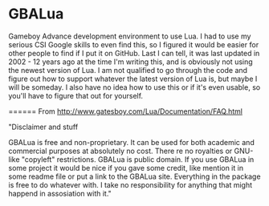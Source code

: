 GBALua
======

Gameboy Advance development environment to use Lua. I had to use my serious CSI Google skills to even find this, so I figured it would be easier for other people to find if I put it on GitHub. Last I can tell, it was last updated in 2002 - 12 years ago at the time I'm writing this, and is obviously not using the newest version of Lua. I am not qualified to go through the code and figure out how to support whatever the latest version of Lua is, but maybe I will be someday. I also have no idea how to use this or if it's even usable, so you'll have to figure that out for yourself.

======
From http://www.gatesboy.com/Lua/Documentation/FAQ.html

"Disclaimer and stuff

GBALua is free and non-proprietary. It can be used for both academic and commercial purposes at absolutely no cost. There re no royalties or GNU-like "copyleft" restrictions. GBALua is public domain. If you use GBALua in some project it would be nice if you gave some credit, like mention it in some readme file or put a link to the GBALua site. Everything in the package is free to do whatever with. I take no responsibility for anything that might happend in assosiation with it."
